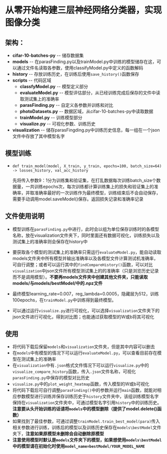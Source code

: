 # 从零开始构建三层神经网络分类器，实现图像分类
## 架构：
- **cifar-10-batches-py**          -- 储存数据集
- **models**                       -- 在parasFinding.py以及trainModel.py中训练的模型储存在这，可以通过文件名读取各参数，使用classifyModel.py中定义的函数解码
- **history**                      -- 存放训练历史，在训练后使用`save_history()`函数保存
- **scripts**                      -- 代码区域
  - **classfyModel.py**            -- 模型定义部分
  - **evaluateModel.py**           -- 模型评估部分，从已经训练完成后保存的文件中读取测试集上的准确率
  - **parasFinding.py**            -- 自定义各参数并训练和对比
  - **photoDatasets.py**           -- 数据区域，从cifar-10-batches-py中读取数据
  - **trainModel.py**              -- 训练模型部分
  - **visualize.py**               -- 可视化参数、训练历史
- **visualization**                -- 储存parasFingding.py中训练历史信息，每一组在一个json文件中存放了其中模型名字

## 模型训练
- `def train_model(model, X_train, y_train, epochs=100, batch_size=64) -> losses_history, val_acc_history`
  
  先将传入参数9：1分为训练集和验证集，在打乱数据每次训练batch_size个数据量，一共训练epochs次，每次训练都计算训练集上的损失和验证集上的准确率，并取准确率最好的一次训练作为最终模型，训练结束后不会自动保存，需要手动调用model.saveModel()保存。返回损失记录和准确率记录

## 文件使用说明
- 模型训练在`parasFinding.py`中进行，此时会以组为单位保存训练时的各模型名称，放在visualization文件夹下，同时里面还有数据可视化，训练损失以及测试集上的准确率则会保存在history中

- 要获取各个模型的测试集上的准确率只需运行`evaluateModel.py`，能自动读取models文件夹中所有模型并输出准确率以及各模型文件计算测试机准确率，可自行调整；或者可以运行其中的`findCompareHistory()`函数，可以对比`visualization`中json文件所有模型测试集上的的准确率（只是浏览历史记录而不是调用模型）。**不要再models文件夹中创建其他文件夹，只能读取models/与models/bestModel/中的.npz文件**

- 最终模型learning_rate=0.007，reg_lambda=0.0005，隐藏层为512，训练100epochs，在`trainModel.py`中训练得到最终模型。

- 可以通过运行`visualize.py`进行可视化，可以选择`visualization`文件夹下的json文件进行可视化，得到对比图；也能通过获取模型的W或b将其可视化

## 使用
- 将代码下载后保留`models`和`visualization`文件夹，但是其中内容可以删去
- 在`models`中有模型的情况下可以运行`evaluateModel.py`，可以查看目前存在模型在测试集上的准确率
- 在`visualization`中有`.json`格式文件情况下可以运行`visualize.py`中的`visualize_compare_history`函数，传入`.json`文件名称，可视化`parasFinding.py`中保存的模型对比历史
- `visualize.py`中的`plot_weight_heatmap`函数，传入模型的W或b可视化
- 将代码下载后可自行调整`parasFinding()`中的参数并运行`main`函数，就能对相应参数模型进行训练并保存训练历史于`history`文件夹中，该组训练模型名字保持在`visualization`文件夹中，可通过模型名字引用`history`中的训练历史。**注意要从头开始训练的话请将`models`中的模型删除（提供了model.delete()函数）**
- 如果找到了最佳参数，可通过调整`trainModel.train_best_model(para)`传入相关参数进行训练，训练后的模型以及训练历史保存在`models\bestModel`文件夹下，**注意如果原模型未删除会自动删除原模型**
- **注意使用模型时默认是`models`文件夹下的模型，如果想使用`models\bestModel`中的模型请在初始化时使用`model_name=bestModel/YOUR_MODEL_NAME`**
